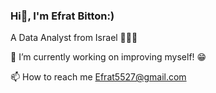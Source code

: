 ### Hi👋, I'm Efrat Bitton:)
A Data Analyst from Israel 👩🏻‍💻

🔭 I’m currently working on improving myself! 😁

📫 How to reach me Efrat5527@gmail.com
<!--
**EfratBitton/EfratBitton** is a ✨ _special_ ✨ repository because its `README.md` (this file) appears on your GitHub profile.

Here are some ideas to get you started:

- 🔭 I’m currently working on ...
- 🌱 I’m currently learning ...
- 👯 I’m looking to collaborate on ...
- 🤔 I’m looking for help with ...
- 💬 Ask me about ...
- 📫 How to reach me: ...
- 😄 Pronouns: ...
- ⚡ Fun fact: ...
-->
